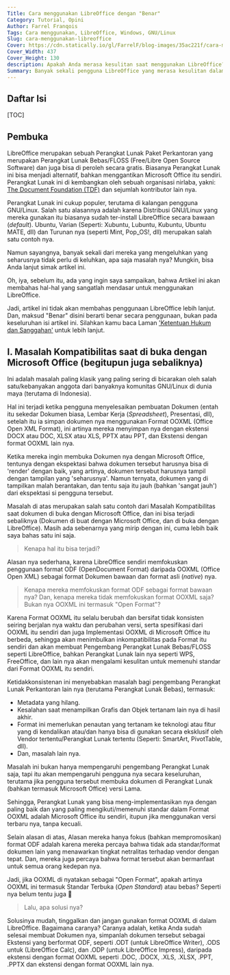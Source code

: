 ```yaml
---
Title: Cara menggunakan LibreOffice dengan "Benar"
Category: Tutorial, Opini
Author: Farrel Franqois
Tags: Cara menggunakan, LibreOffice, Windows, GNU/Linux
Slug: cara-menggunakan-libreoffice
Cover: https://cdn.statically.io/gl/FarrelF/blog-images/35ac221f/cara-menggunakan-libreoffice/LibreOffice-External-Logo.png?fit=437,130&quality=80
Cover_Width: 437
Cover_Height: 130
description: Apakah Anda merasa kesulitan saat menggunakan LibreOffice? Terutama untuk masalah kompatibilitas yang seringkali Anda jumpai? Mau tau cara menggunakan LibreOffice dengan "Benar"? Silahkan baca Artikel ini.
Summary: Banyak sekali pengguna LibreOffice yang merasa kesulitan dalam menggunakan nya, seperti dokumen nya yang berantakan saat di buka dengan Microsoft Office, masalah kompatibilitas dan masalah lain nya. Artikel ini akan membahas hal-hal dasar yang harus di lakukan ketika Anda menggunakan LibreOffice dengan "Benar", dan saya bahas pada bagian yang paling "dasar" nya saja, yang mana ini tidak banyak di ketahui oleh banyak orang. Penasaran? Silahkan baca artikel ini, kalau tidak, yah tidak apa-apa :slightly_smiling_face:
---
```


## Daftar Isi
[TOC]

## Pembuka
LibreOffice merupakan sebuah Perangkat Lunak Paket Perkantoran yang merupakan Perangkat Lunak Bebas/FLOSS (Free/Libre Open Source Software) dan juga bisa di peroleh secara gratis. Biasanya Perangkat Lunak ini bisa menjadi alternatif, bahkan menggantikan Microsoft Office itu sendiri. Perangkat Lunak ini di kembangkan oleh sebuah organisasi nirlaba, yakni: [The Document Foundation (TDF)](https://www.documentfoundation.org/) dan sejumlah kontributor lain nya.

Perangkat Lunak ini cukup populer, terutama di kalangan pengguna GNU/Linux. Salah satu alasannya adalah karena Distribusi GNU/Linux yang mereka gunakan itu biasanya sudah ter-install LibreOffice secara bawaan (_default_). Ubuntu, Varian (Seperti: Xubuntu, Lubuntu, Kubuntu, Ubuntu MATE, dll) dan Turunan nya (seperti Mint, Pop_OS!, dll) merupakan salah satu contoh nya.

Namun sayangnya, banyak sekali dari mereka yang mengeluhkan yang seharusnya tidak perlu di keluhkan, apa saja masalah nya? Mungkin, bisa Anda lanjut simak artikel ini.

Oh, iya, sebelum itu, ada yang ingin saya sampaikan, bahwa Artikel ini akan membahas hal-hal yang sangatlah mendasar untuk menggunakan LibreOffice. 

Jadi, artikel ini tidak akan membahas penggunaan LibreOffice lebih lanjut. Dan, maksud "Benar" disini berarti benar secara penggunaan, bukan pada keseluruhan isi artikel ini. Silahkan kamu baca Laman ['Ketentuan Hukum dan Sanggahan']({filename}/pages/ketentuan-hukum-dan-sanggahan.md) untuk lebih lanjut.

## I. Masalah Kompatibilitas saat di buka dengan Microsoft Office (begitupun juga sebaliknya)
Ini adalah masalah paling klasik yang paling sering di bicarakan oleh salah satu/kebanyakan anggota dari banyaknya komunitas GNU/Linux di dunia maya (terutama di Indonesia). 

Hal ini terjadi ketika pengguna menyelesaikan pembuatan Dokumen (entah itu sekedar Dokumen biasa, Lembar Kerja (_Spreadsheet_), Presentasi, dll), setelah itu ia simpan dokumen nya menggunakan Format OOXML (Office Open XML Format), ini artinya mereka menyimpan nya dengan ekstensi DOCX atau DOC, XLSX atau XLS, PPTX atau PPT, dan Ekstensi dengan format OOXML lain nya.

Ketika mereka ingin membuka Dokumen nya dengan Microsoft Office, tentunya dengan ekspektasi bahwa dokumen tersebut harusnya bisa di 'render' dengan baik, yang artinya, dokumen tersebut harusnya tampil dengan tampilan yang 'seharusnya'. Namun ternyata, dokumen yang di tampilkan malah berantakan, dan tentu saja itu jauh (bahkan 'sangat jauh') dari ekspektasi si pengguna tersebut.

Masalah di atas merupakan salah satu contoh dari Masalah Kompatibilitas saat dokumen di buka dengan Microsoft Office, dan ini bisa terjadi sebaliknya (Dokumen di buat dengan Microsoft Office, dan di buka dengan LibreOffice). Masih ada sebenarnya yang mirip dengan ini, cuma lebih baik saya bahas satu ini saja.

> Kenapa hal itu bisa terjadi?

Alasan nya sederhana, karena LibreOffice sendiri memfokuskan penggunaan format ODF (OpenDocument Format) daripada OOXML (Office Open XML) sebagai format Dokumen bawaan dan format asli (_native_) nya.

> Kenapa mereka memfokuskan format ODF sebagai format bawaan nya? Dan, kenapa mereka tidak memfokuskan format OOXML saja? Bukan nya OOXML ini termasuk "Open Format"?

Karena Format OOXML itu selalu berubah dan bersifat tidak konsisten seiring berjalan nya waktu dan perubahan versi, serta spesifikasi dari OOXML itu sendiri dan juga Implementasi OOXML di Microsoft Office itu berbeda, sehingga akan menimbulkan inkompatibilitas pada Format itu sendiri dan akan membuat Pengembang Perangkat Lunak Bebas/FLOSS seperti LibreOffice, bahkan Perangkat Lunak lain nya seperti WPS, FreeOffice, dan lain nya akan mengalami kesulitan untuk memenuhi standar dari Format OOXML itu sendiri. 

Ketidakkonsistenan ini menyebabkan masalah bagi pengembang Perangkat Lunak Perkantoran lain nya (terutama Perangkat Lunak Bebas), termasuk:

- Metadata yang hilang.
- Kesalahan saat menampilkan Grafis dan Objek tertanam lain nya di hasil akhir.
- Format ini memerlukan penautan yang tertanam ke teknologi atau fitur yang di kendalikan atau/dan hanya bisa di gunakan secara eksklusif oleh Vendor tertentu/Perangkat Lunak tertentu (Seperti: SmartArt, PivotTable, dll).
- Dan, masalah lain nya.

Masalah ini bukan hanya mempengaruhi pengembang Perangkat Lunak saja, tapi itu akan mempengaruhi pengguna nya secara keseluruhan, terutama jika pengguna tersebut membuka dokumen di Perangkat Lunak (bahkan termasuk Microsoft Office) versi Lama.

Sehingga, Perangkat Lunak yang bisa meng-implementasikan nya dengan paling baik dan yang paling mengikuti/memenuhi standar dalam Format OOXML adalah Microsoft Office itu sendiri, itupun jika menggunakan versi terbaru nya, tanpa kecuali.

Selain alasan di atas, Alasan mereka hanya fokus (bahkan mempromosikan) format ODF adalah karena mereka percaya bahwa tidak ada standar/format dokumen lain yang menawarkan tingkat netralitas terhadap vendor dengan tepat. Dan, mereka juga percaya bahwa format tersebut akan bermanfaat untuk semua orang kedepan nya.

Jadi, jika OOXML di nyatakan sebagai "Open Format", apakah artinya OOXML ini termasuk Standar Terbuka (_Open Standard_) atau bebas? Seperti nya belum tentu juga :slightly_smiling_face:

> Lalu, apa solusi nya?

Solusinya mudah, tinggalkan dan jangan gunakan format OOXML di dalam LibreOffice. Bagaimana caranya? Caranya adalah, ketika Anda sudah selesai membuat Dokumen nya, simpanlah dokumen tersebut sebagai Ekstensi yang berformat ODF, seperti .ODT (untuk LibreOffice Writer), .ODS untuk (LibreOffice Calc), dan .ODP (untuk LibreOffice Impress), daripada ekstensi dengan format OOXML seperti .DOC, .DOCX, .XLS, .XLSX, .PPT, .PPTX dan ekstensi dengan format OOXML lain nya.
